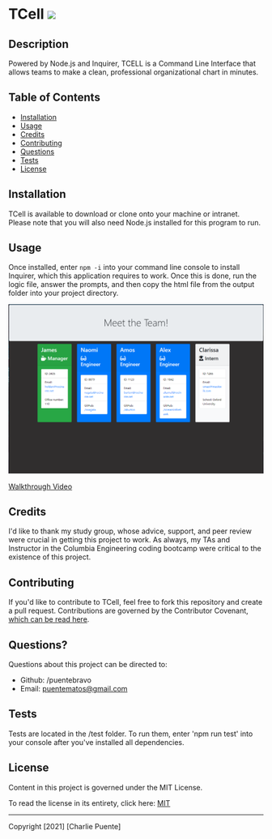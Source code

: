 # TCell ![](https://img.shields.io/badge/license-MIT-blue)
  
## Description 
      
  Powered by Node.js and Inquirer, TCELL is a Command Line Interface that allows teams to make a clean, professional organizational chart in minutes.

  
      
## Table of Contents
      
  * [Installation](#installation)
  * [Usage](#usage)
  * [Credits](#credits)
  * [Contributing](#contributing)
  * [Questions](#questions)
  * [Tests](#tests)
  * [License](#license)
      
      
## Installation
      
  TCell is available to download or clone onto your machine or intranet. Please note that you will also need Node.js installed for this program to run.
      
## Usage 
      
  Once installed, enter ```npm -i``` into your command line console to install Inquirer, which this application requires to work. Once this is done, run the  logic file, answer the prompts, and then copy the html file from the output folder into your project directory. 

  ![sample output](./Assets/sample.png)
      
  [Walkthrough Video](https://drive.google.com/file/d/1QqLvRhAWo2A6tQVcAiTBpV7cEJaXLM4B/view)

## Credits
      
  I'd like to thank my study group, whose advice, support, and peer review were crucial in getting this project to work. As always, my TAs and Instructor in the Columbia Engineering coding bootcamp were critical to the existence of this project.
      
## Contributing

  If you'd like to contribute to TCell, feel free to fork this repository and create a pull request. Contributions are governed by the Contributor Covenant, [which can be read here](https://www.contributor-covenant.org/).

## Questions?
  
  Questions about this project can be directed to: 
  - Github: /puentebravo
  - Email: puentematos@gmail.com

## Tests

  Tests are located in the /test folder. To run them, enter 'npm run test' into your console after you've installed all dependencies. 

## License
      
  Content in this project is governed under the MIT License. 

  To read the license in its entirety, click here: [MIT](./LICENSE)

  -----------
  
  Copyright [2021] [Charlie Puente]